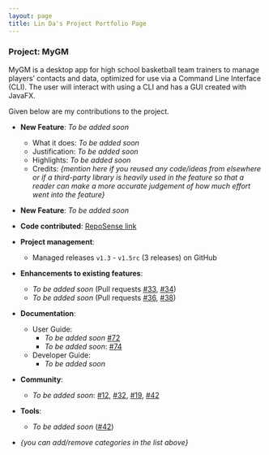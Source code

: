 ```yaml
---
layout: page
title: Lin Da's Project Portfolio Page
---
```


### Project: MyGM

MyGM is a desktop app for high school basketball team trainers to manage players’ contacts and data, optimized for use
via a Command Line Interface (CLI). The user will interact with using a CLI and has a GUI created with JavaFX.

Given below are my contributions to the project.

* **New Feature**: _To be added soon_
    * What it does: _To be added soon_
    * Justification: _To be added soon_
    * Highlights: _To be added soon_
    * Credits: *{mention here if you reused any code/ideas from elsewhere or if a third-party library is heavily used in the feature so that a reader can make a more accurate judgement of how much effort went into the feature}*

* **New Feature**: _To be added soon_

* **Code contributed**: [RepoSense link]()

* **Project management**:
    * Managed releases `v1.3` - `v1.5rc` (3 releases) on GitHub

* **Enhancements to existing features**:
    * _To be added soon_ (Pull requests [\#33](), [\#34]())
    * _To be added soon_ (Pull requests [\#36](), [\#38]())

* **Documentation**:
    * User Guide:
        * _To be added soon_ [\#72]()
        * _To be added soon_: [\#74]()
    * Developer Guide:
        * _To be added soon_

* **Community**:
    * _To be added soon_: [\#12](), [\#32](), [\#19](), [\#42]()

* **Tools**:
    * _To be added soon_ ([\#42]())

* _{you can add/remove categories in the list above}_
